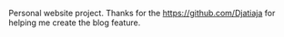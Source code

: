 Personal website project. Thanks for the https://github.com/Djatiaja for helping me create the blog feature.